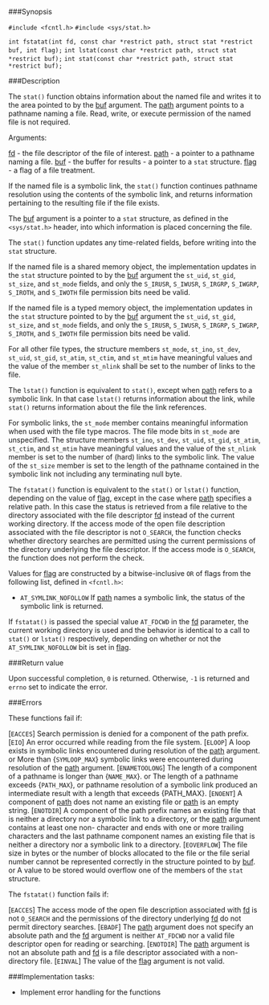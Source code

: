 ###Synopsis

`#include <fcntl.h>`
`#include <sys/stat.h>`

`int fstatat(int fd, const char *restrict path,
       struct stat *restrict buf, int flag);`
`int lstat(const char *restrict path, struct stat *restrict buf);`
`int stat(const char *restrict path, struct stat *restrict buf);`

###Description

The `stat()` function obtains information about the named file and writes it to the area pointed to by the <u>buf</u> argument. The <u>path</u> argument points to a pathname naming a file. Read, write, or execute permission of the named file is not required. 

Arguments:

<u>fd</u> - the file descriptor of the file of interest.
<u>path</u> - a pointer to a pathname naming a file.
<u>buf</u>  - the buffer for results - a pointer to a `stat` structure.
<u>flag</u> - a flag of a file treatment.

If the named file is a symbolic link, the `stat()` function continues pathname resolution using the contents of the symbolic link, and returns information pertaining to the resulting file if the file exists.

The <u>buf</u> argument is a pointer to a `stat` structure, as defined in the `<sys/stat.h>` header, into which information is placed concerning the file.

The `stat()` function updates any time-related fields, before writing into the `stat` structure.

If the named file is a shared memory object, the implementation updates in the `stat` structure pointed to by the <u>buf</u> argument the `st_uid`, `st_gid`, `st_size`, and `st_mode` fields, and only the `S_IRUSR`, `S_IWUSR`, `S_IRGRP`, `S_IWGRP`, `S_IROTH`, and `S_IWOTH` file permission bits need be valid.

If the named file is a typed memory object, the implementation updates in the `stat` structure pointed to by the <u>buf</u> argument the `st_uid`, `st_gid`, `st_size`, and `st_mode` fields, and only the `S_IRUSR`, `S_IWUSR`, `S_IRGRP`, `S_IWGRP`, `S_IROTH`, and `S_IWOTH` file permission bits need be valid.

For all other file types, the structure members `st_mode`, `st_ino`, `st_dev`, `st_uid`, `st_gid`, `st_atim`, `st_ctim`, and `st_mtim` have meaningful values and the value of the member `st_nlink` shall be set to the number of links to the file.

The `lstat()` function is equivalent to `stat()`, except when <u>path</u> refers to a symbolic link. In that case `lstat()` returns information about the link, while `stat()` returns information about the file the link references.

For symbolic links, the `st_mode` member contains meaningful information when used with the file type macros. The file mode bits in `st_mode` are unspecified. The structure members `st_ino`, `st_dev`, `st_uid`, `st_gid`, `st_atim`, `st_ctim`, and `st_mtim` have meaningful values and the value of the `st_nlink` member is set to the number of (hard) links to the symbolic link. The value of the `st_size` member is set to the length of the pathname contained in the symbolic link not including any terminating null byte.

The `fstatat()` function is equivalent to the `stat()` or `lstat()` function, depending on the value of <u>flag</u>, except in the case where <u>path</u> specifies a relative path. In this case the status is retrieved from a file relative to the directory associated with the file descriptor <u>fd</u> instead of the current working directory. If the access mode of the open file description associated with the file descriptor is not `O_SEARCH`, the function checks whether directory searches are permitted using the current permissions of the directory underlying the file descriptor. If the access mode is `O_SEARCH`, the function does not perform the check.

Values for <u>flag</u> are constructed by a bitwise-inclusive `OR` of flags from the following list, defined in `<fcntl.h>`: 
    
 * `AT_SYMLINK_NOFOLLOW` If <u>path</u> names a symbolic link, the status of the symbolic link is returned.

If `fstatat()` is passed the special value `AT_FDCWD` in the <u>fd</u> parameter, the current working directory is used and the behavior is identical to a call to `stat()` or `lstat()` respectively, depending on whether or not the `AT_SYMLINK_NOFOLLOW` bit is set in <u>flag</u>.

###Return value

Upon successful completion, `0` is returned. Otherwise, `-1` is returned and `errno` set to indicate the error.

###Errors

These functions fail if:

[`EACCES`] Search permission is denied for a component of the path prefix.
[`EIO`] An error occurred while reading from the file system.
[`ELOOP`] A loop exists in symbolic links encountered during resolution of the <u>path</u> argument. or
              More than {`SYMLOOP_MAX`} symbolic links were encountered during resolution of the <u>path</u> argument.
[`ENAMETOOLONG`] The length of a component of a pathname is longer than {`NAME_MAX`}. or
           The length of a pathname exceeds {`PATH_MAX`}, or pathname resolution of a symbolic link produced an intermediate result with a length that exceeds {PATH_MAX}.
[`ENOENT`] A component of <u>path</u> does not name an existing file or <u>path</u> is an empty string.
 [`ENOTDIR`] A component of the path prefix names an existing file that is neither a directory nor a symbolic link to a directory, or the <u>path</u> argument contains at least one non- <slash> character and ends with one or more trailing <slash> characters and the last pathname component names an existing file that is neither a directory nor a symbolic link to a directory.
[`EOVERFLOW`] The file size in bytes or the number of blocks allocated to the file or the file serial number cannot be represented correctly in the structure pointed to by <u>buf</u>. or
                  A value to be stored would overflow one of the members of the `stat` structure.

The `fstatat()` function fails if:

[`EACCES`] The access mode of the open file description associated with <u>fd</u> is not `O_SEARCH` and the permissions of the directory underlying <u>fd</u> do not permit directory searches.
[`EBADF`]  The <u>path</u> argument does not specify an absolute path and the <u>fd</u> argument is neither `AT_FDCWD` nor a valid file descriptor open for reading or searching.
[`ENOTDIR`] The <u>path</u> argument is not an absolute path and <u>fd</u> is a file descriptor associated with a non-directory file.
[`EINVAL`]  The value of the <u>flag</u> argument is not valid.

###Implementation tasks:
    
 * Implement error handling for the functions